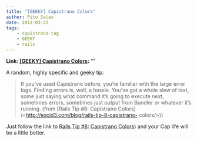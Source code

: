 ```yaml
---
title: "[GEEKY] Capistrano Colors"
author: Pito Salas
date: 2012-03-22
tags:
    - capistrano-tag
    - GEEKY
    - rails
---
```


**Link: [[GEEKY] Capistrano Colors](None):** ""



A random, highly specific and geeky tip:

> If you’ve used Capistrano before, you’re familiar with the large error logs.
> Finding errors is, well, a hassle. You’ve got a whole slew of text, some
> just saying what command it’s going to execute next, sometimes errors,
> sometimes just output from Bundler or whatever it’s running. (from [Rails
> Tip #8: Capistrano Colors](<http://excid3.com/blog/rails-tip-8-capistrano-
> colors/>))

Just follow the link to [Rails Tip #8: Capistrano
Colors](<http://excid3.com/blog/rails-tip-8-capistrano-colors/>)) and your Cap
life will be a little better.

>



